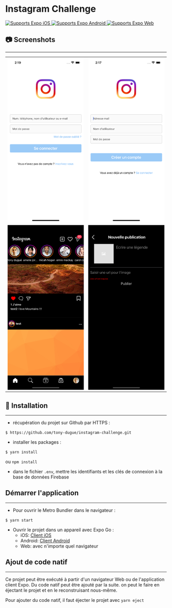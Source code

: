 # Instagram Challenge

<p>
  <!-- iOS -->
  <a href="https://itunes.apple.com/app/apple-store/id982107779">
    <img alt="Supports Expo iOS" longdesc="Supports Expo iOS" src="https://img.shields.io/badge/iOS-4630EB.svg?style=flat-square&logo=APPLE&labelColor=999999&logoColor=fff" />
  </a>
  <!-- Android -->
  <a href="https://play.google.com/store/apps/details?id=host.exp.exponent&referrer=blankexample">
    <img alt="Supports Expo Android" longdesc="Supports Expo Android" src="https://img.shields.io/badge/Android-4630EB.svg?style=flat-square&logo=ANDROID&labelColor=A4C639&logoColor=fff" />
  </a>
  <!-- Web -->
  <a href="https://docs.expo.dev/workflow/web/">
    <img alt="Supports Expo Web" longdesc="Supports Expo Web" src="https://img.shields.io/badge/web-4630EB.svg?style=flat-square&logo=GOOGLE-CHROME&labelColor=4285F4&logoColor=fff" />
  </a>
</p>

## 📷 Screenshots
***

<table>
  <tr>
    <td><img src="./screenshots/login-screen.png" width="300"></td>
    <td><img src="./screenshots/signup-screen.png" width="300"></td>
  <tr>
  <tr>
    <td><img src="./screenshots/home-screen.png" width="300"></td>
    <td><img src="./screenshots/new-post-screen.png" width="300"></td>
  <tr>
</table>

## 🚀 Installation
***

- récupération du projet sur Github par HTTPS :

```shell script
$ https://github.com/tony-dugue/instagram-challenge.git
```

- installer les packages :
```shell script
$ yarn install
```
ou `npm install`

- dans le fichier `.env`, mettre les identifiants et les clés de connexion à la base de données Firebase

## Démarrer l'application
***

- Pour ouvrir le Metro Bundler dans le navigateur :
```shell script
$ yarn start
```

- Ouvrir le projet dans un appareil avec Expo Go :
  - iOS: [Client iOS](https://itunes.apple.com/app/apple-store/id982107779)
  - Android: [Client Android](https://play.google.com/store/apps/details?id=host.exp.exponent&referrer=blankexample)
  - Web: avec n'importe quel navigateur

## Ajout de code natif
***

Ce projet peut être exécuté à partir d'un navigateur Web ou de l'application client Expo.
Du code natif peut être ajouté par la suite. on peut le faire en éjectant le projet et en le reconstruisant nous-même.

Pour ajouter du code natif, il faut éjecter le projet avec `yarn eject`
